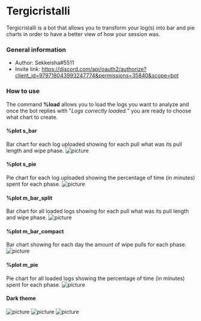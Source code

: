 # Tergicristalli
Tergicristalli is a bot that allows you to transform your log(s) into bar and pie charts in order to have a better view of how your session was.
### General information
- Author: Sekkeisha#5511
- Invite link: https://discord.com/api/oauth2/authorize?client_id=979718043993247774&permissions=35840&scope=bot
### How to use
The command **%load** allows you to load the logs you want to analyze and once the bot replies with "*Logs correctly loaded.*" you are ready to choose what chart to create.

#### %plot s_bar
Bar chart for each log uploaded showing for each pull what was its pull length and wipe phase.
![picture](https://user-images.githubusercontent.com/106769040/174461487-7eafa9f4-76b6-45bb-9dc2-a8ae692bda46.png)

#### %plot s_pie
Pie chart for each log uploaded showing the percentage of time (in minutes) spent for each phase.
![picture](https://user-images.githubusercontent.com/106769040/174461505-d8ede59f-844f-4c46-b98a-c6c676eaad75.png)

#### %plot m_bar_split
Bar chart for all loaded logs showing for each pull what was its pull length and wipe phase.
![picture](https://user-images.githubusercontent.com/106769040/174461530-4977b472-3c45-4727-a242-651fd3eaa964.png)

#### %plot m_bar_compact
Bar chart showing for each day the amount of wipe pulls for each phase.
![picture](https://user-images.githubusercontent.com/106769040/174461963-fc6389d9-0012-4a39-a426-601051e139e1.png)

#### %plot m_pie
Pie chart for all loaded logs showing the percentage of time (in minutes) spent for each phase.
![picture](https://user-images.githubusercontent.com/106769040/174461982-398a90ee-7ec8-4fcd-8d60-284e98f05107.png)

#### Dark theme
![picture](https://user-images.githubusercontent.com/106769040/174462013-02898ef9-2eb5-4a4a-975b-44560f7f1cd8.png)
![picture](https://user-images.githubusercontent.com/106769040/174462026-a254fec4-a705-4294-82b9-6ff0e95bec7e.png)
![picture](https://user-images.githubusercontent.com/106769040/174462027-bcc7671b-1a83-4300-975c-cdfb6fb4eb61.png)
